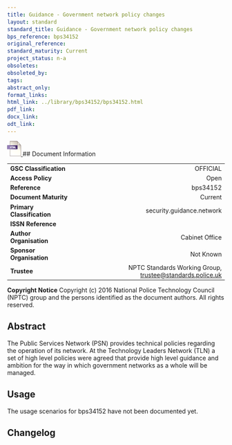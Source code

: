 ```yaml
---
title: Guidance - Government network policy changes
layout: standard
standard_title: Guidance - Government network policy changes
bps_reference: bps34152
original_reference: 
standard_maturity: Current
project_status: n-a
obsoletes: 
obsoleted_by: 
tags: 
abstract_only:
format_links:
html_link: ../library/bps34152/bps34152.html
pdf_link: 
docx_link: 
odt_link: 
---
```


<a target="_blank" href="../library/bps34152/bps34152.html">
    <img src="../images/html@0.5x.png" alt="html link" title="html link" style="max-height:35px;">
</a>
## Document Information

|||
| :------- | ------: |
| **GSC Classification**     | OFFICIAL |
| **Access Policy**          | Open |
| **Reference**              | bps34152  |
| **Document Maturity**      | Current |
| **Primary Classification** | security.guidance.network |
| **ISSN Reference**         |  |
| **Author Organisation**    |Cabinet Office|
| **Sponsor Organisation**   |Not Known|
| **Trustee**                | NPTC Standards Working Group, <a href="mailto:trustee@standards.police.uk?subject=bps34152 Guidance - Government network policy changes">trustee@standards.police.uk |

**Copyright Notice**
Copyright (c) 2016 National Police Technology Council (NPTC) group and the persons identified as the document authors. All rights reserved.

## Abstract
The Public Services Network (PSN) provides technical policies regarding the operation of its network. At the Technology Leaders Network (TLN) a set of high level policies were agreed that provide high level guidance and ambition for the way in which government networks as a whole will be managed.
        
## Usage
The usage scenarios for bps34152 have not been documented yet.

## Changelog

